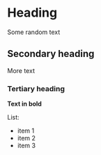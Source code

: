 # Heading
Some random text
## Secondary heading
More text
### Tertiary heading
**Text in bold**

List:
* item 1
* item 2
* item 3
